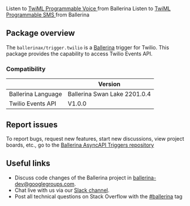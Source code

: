 Listen to [TwiML Programmable Voice ](https://www.twilio.com/docs/voice/twiml) from Ballerina
Listen to [TwiML Programmable SMS ](https://www.twilio.com/docs/messaging/twiml) from Ballerina


## Package overview
The `ballerinax/trigger.twilio` is a [Ballerina](https://ballerina.io/) trigger for Twilio.
This package provides the capability to access Twilio Events API.

### Compatibility
|                               | Version                        |
|-------------------------------|--------------------------------|
| Ballerina Language            | Ballerina Swan Lake 2201.0.4   |
| Twilio Events API             | V1.0.0                         | 

## Report issues
To report bugs, request new features, start new discussions, view project boards, etc., go to the [Ballerina AsyncAPI Triggers repository](https://github.com/ballerina-platform/asyncapi-triggers)

## Useful links
- Discuss code changes of the Ballerina project in [ballerina-dev@googlegroups.com](mailto:ballerina-dev@googlegroups.com).
- Chat live with us via our [Slack channel](https://ballerina.io/community/slack/).
- Post all technical questions on Stack Overflow with the [#ballerina](https://stackoverflow.com/questions/tagged/ballerina) tag
